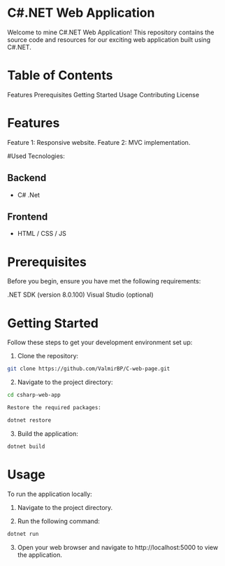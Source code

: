 # C#.NET Web Application
Welcome to mine C#.NET Web Application! This repository contains the source code and resources for our exciting web application built using C#.NET.

# Table of Contents

Features
Prerequisites
Getting Started
Usage
Contributing
License

# Features

Feature 1: Responsive website.
Feature 2: MVC implementation.

#Used Tecnologies:
## Backend
 - C# .Net

 ## Frontend
- HTML / CSS / JS

# Prerequisites

Before you begin, ensure you have met the following requirements:

.NET SDK (version 8.0.100)
Visual Studio (optional)

# Getting Started

Follow these steps to get your development environment set up:

1. Clone the repository:

```bash
git clone https://github.com/ValmirBP/C-web-page.git
```
2. Navigate to the project directory:

```bash
cd csharp-web-app
```
```bash
Restore the required packages:
```

```bash
dotnet restore
```

3. Build the application:

```bash
dotnet build
```
# Usage

To run the application locally:

1. Navigate to the project directory.

2. Run the following command:

``` bash
dotnet run
```

3. Open your web browser and navigate to http://localhost:5000 to view the application.